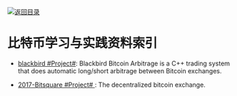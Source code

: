[![返回目录](https://parg.co/UGo)](https://github.com/wxyyxc1992/Awesome-Reference) 

# 比特币学习与实践资料索引

* [blackbird #Project#](https://github.com/butor/blackbird): Blackbird Bitcoin Arbitrage is a C++ trading system that does automatic long/short arbitrage between Bitcoin exchanges.

- [2017-Bitsquare #Project# ](https://github.com/bitsquare/bitsquare): The decentralized bitcoin exchange.
